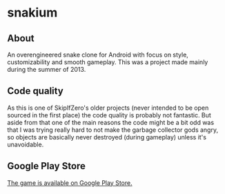 # snakium

## About
An overengineered snake clone for Android with focus on style, customizability and smooth gameplay. This was a project made mainly during the summer of 2013.

## Code quality
As this is one of SkipIfZero's older projects (never intended to be open sourced in the first place) the code quality is probably not fantastic. But aside from that one of the main reasons the code might be a bit odd was that I was trying really hard to not make the garbage collector gods angry, so objects are basically never destroyed (during gameplay) unless it's unavoidable.

## Google Play Store
[The game is available on Google Play Store.](https://play.google.com/store/apps/details?id=com.skipifzero.snakium)